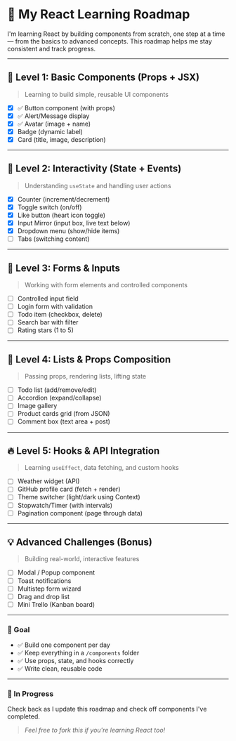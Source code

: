 # 🧠 My React Learning Roadmap

I'm learning React by building components from scratch, one step at a time — from the basics to advanced concepts. This roadmap helps me stay consistent and track progress.

---

## 🌱 Level 1: Basic Components (Props + JSX)
> Learning to build simple, reusable UI components

- [x] ✅ Button component (with props)
- [x] ✅ Alert/Message display
- [x] ✅ Avatar (image + name)
- [x] Badge (dynamic label)
- [x] Card (title, image, description)

---

## 🌿 Level 2: Interactivity (State + Events)
> Understanding `useState` and handling user actions

- [x] Counter (increment/decrement)
- [x] Toggle switch (on/off)
- [x] Like button (heart icon toggle)
- [x] Input Mirror (input box, live text below)
- [x] Dropdown menu (show/hide items)
- [ ] Tabs (switching content)

---

## 🌳 Level 3: Forms & Inputs
> Working with form elements and controlled components

- [ ] Controlled input field
- [ ] Login form with validation
- [ ] Todo item (checkbox, delete)
- [ ] Search bar with filter
- [ ] Rating stars (1 to 5)

---

## 🌲 Level 4: Lists & Props Composition
> Passing props, rendering lists, lifting state

- [ ] Todo list (add/remove/edit)
- [ ] Accordion (expand/collapse)
- [ ] Image gallery
- [ ] Product cards grid (from JSON)
- [ ] Comment box (text area + post)

---

## 🔥 Level 5: Hooks & API Integration
> Learning `useEffect`, data fetching, and custom hooks

- [ ] Weather widget (API)
- [ ] GitHub profile card (fetch + render)
- [ ] Theme switcher (light/dark using Context)
- [ ] Stopwatch/Timer (with intervals)
- [ ] Pagination component (page through data)

---

## 💡 Advanced Challenges (Bonus)
> Building real-world, interactive features

- [ ] Modal / Popup component
- [ ] Toast notifications
- [ ] Multistep form wizard
- [ ] Drag and drop list
- [ ] Mini Trello (Kanban board)

---

### 📌 Goal
- ✅ Build one component per day
- ✅ Keep everything in a `/components` folder
- ✅ Use props, state, and hooks correctly
- ✅ Write clean, reusable code

---

### 🚀 In Progress
Check back as I update this roadmap and check off components I've completed.

> *Feel free to fork this if you're learning React too!*
